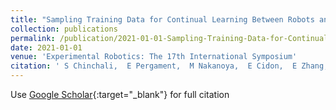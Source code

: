 ```yaml
---
title: "Sampling Training Data for Continual Learning Between Robots and the Cloud"
collection: publications
permalink: /publication/2021-01-01-Sampling-Training-Data-for-Continual-Learning-Between-Robots-and-the-Cloud
date: 2021-01-01
venue: 'Experimental Robotics: The 17th International Symposium'
citation: ' S Chinchali,  E Pergament,  M Nakanoya,  E Cidon,  E Zhang,  D Bharadia,  M Pavone,  S Katti, '
---
```

Use [Google Scholar](https://scholar.google.com/scholar?q=Sampling+Training+Data+for+Continual+Learning+Between+Robots+and+the+Cloud){:target="_blank"} for full citation